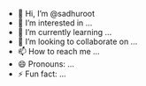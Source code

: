 - 👋 Hi, I’m @sadhuroot
- 👀 I’m interested in ...
- 🌱 I’m currently learning ...
- 💞️ I’m looking to collaborate on ...
- 📫 How to reach me ...
- 😄 Pronouns: ...
- ⚡ Fun fact: ...

<!---
sadhuroot/sadhuroot is a ✨ special ✨ repository because its `README.md` (this file) appears on your GitHub profile.
You can click the Preview link to take a look at your changes.
--->
